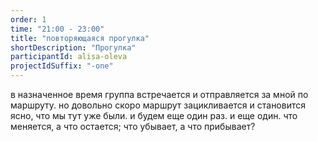 ```yaml
---
order: 1
time: "21:00 - 23:00"
title: "повторяющаяся прогулка"
shortDescription: "Прогулка"
participantId: alisa-oleva
projectIdSuffix: "-one"
---
```


в назначенное время группа встречается и отправляется за мной по маршруту. но довольно скоро маршрут зацикливается и становится ясно, что мы тут уже были. и будем еще один раз. и еще один. что меняется, а что остается; что убывает, а что прибывает?
